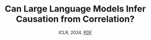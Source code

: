 ---
# Documentation: https://wowchemy.com/docs/managing-content/

title: 'Can Large Language Models Infer Causation from Correlation?'
subtitle: 'ICLR, 2024. [PDF](https://arxiv.org/abs/2306.05836)'
summary: "Causal inference is one of the hallmarks of human intelligence. While the field of CausalNLP has attracted much interest in the recent years, existing causal inference datasets in NLP primarily rely on discovering causality from empirical knowledge (e.g., commonsense knowledge). In this work, we propose the first benchmark dataset to test the pure causal inference skills of large language models (LLMs). Specifically, we formulate a novel task Corr2Cause, which takes a set of correlational statements and determines the causal relationship between the variables. We curate a large-scale dataset of more than 200K samples, on which we evaluate seventeen existing LLMs. Through our experiments, we identify a key shortcoming of LLMs in terms of their causal inference skills, and show that these models achieve almost close to random performance on the task. This shortcoming is somewhat mitigated when we try to re-purpose LLMs for this skill via finetuning, but we find that these models still fail to generalize -- they can only perform causal inference in in-distribution settings when variable names and textual expressions used in the queries are similar to those in the training set, but fail in out-of-distribution settings generated by perturbing these queries. Corr2Cause is a challenging task for LLMs, and would be helpful in guiding future research on improving LLMs' pure reasoning skills and generalizability. Our data is at [this https URL](https://huggingface.co/datasets/causalnlp/corr2cause). Our code is at [this https URL](https://github.com/causalNLP/corr2cause)."
authors: 
- Zhijing Jin*
- Jiarui Liu*
- Zhiheng Lyu
- Spencer Poff
- Mrinmaya Sachan
- Rada Mihalcea
- Mona Diab
- Bernhard Schölkopf

tags:
- Large Language Models
- Causal Reasoning
categories: []
# date: '2022-06-25'
lastmod: 2023-10-08T10:29:07+09:00
featured: true
draft: false

image:
  caption: ''
  focal_point: ''
  preview_only: true

projects: []
publication_short: 'ICLR 2024'

links:
- name: Arxiv
  url: https://arxiv.org/abs/2306.05836

---
